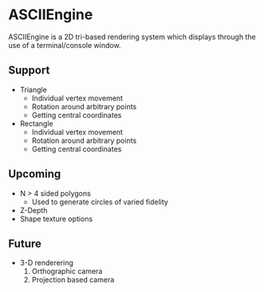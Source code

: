 # ASCIIEngine

ASCIIEngine is a 2D tri-based rendering system which displays through the use of a terminal/console window.

## Support

- Triangle
  - Individual vertex movement
  - Rotation around arbitrary points
  - Getting central coordinates
- Rectangle
  - Individual vertex movement
  - Rotation around arbitrary points
  - Getting central coordinates
  
## Upcoming

- N > 4 sided polygons
  - Used to generate circles of varied fidelity
- Z-Depth
- Shape texture options

## Future

- 3-D renderering
  1. Orthographic camera
  2. Projection based camera
